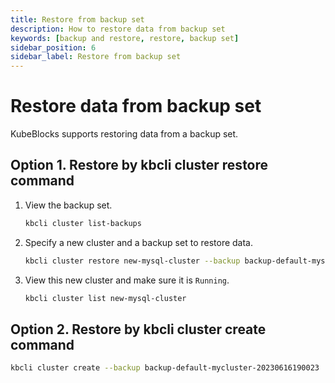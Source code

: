 ```yaml
---
title: Restore from backup set
description: How to restore data from backup set
keywords: [backup and restore, restore, backup set]
sidebar_position: 6
sidebar_label: Restore from backup set
---
```


# Restore data from backup set

KubeBlocks supports restoring data from a backup set.

## Option 1. Restore by kbcli cluster restore command

1. View the backup set.

   ```bash
   kbcli cluster list-backups
   ```

2. Specify a new cluster and a backup set to restore data.

   ```bash
   kbcli cluster restore new-mysql-cluster --backup backup-default-mysql-cluster-20230418124113
   ```

3. View this new cluster and make sure it is `Running`.

   ```bash
   kbcli cluster list new-mysql-cluster
   ```

## Option 2. Restore by kbcli cluster create command

```bash
kbcli cluster create --backup backup-default-mycluster-20230616190023
```
